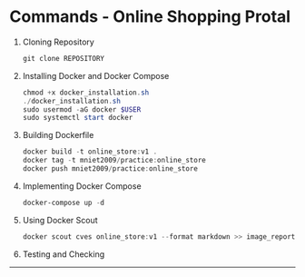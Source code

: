 # Commands - Online Shopping Protal

1. Cloning Repository
    ```powershell
    git clone REPOSITORY
    ```

2. Installing Docker and Docker Compose
    ```powershell
    chmod +x docker_installation.sh
    ./docker_installation.sh
    sudo usermod -aG docker $USER
    sudo systemctl start docker
    ```

3. Building Dockerfile
    ```powershell
    docker build -t online_store:v1 .
    docker tag -t mniet2009/practice:online_store
    docker push mniet2009/practice:online_store
    ```
4. Implementing Docker Compose
    ```powershell
    docker-compose up -d
    ```
5. Using Docker Scout
    ```powershell
    docker scout cves online_store:v1 --format markdown >> image_report.md
    ```
6. Testing and Checking

---
